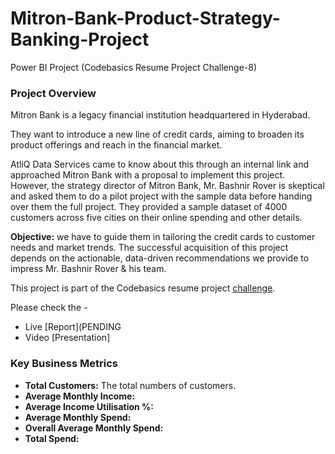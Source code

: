 # Mitron-Bank-Product-Strategy-Banking-Project
Power BI Project (Codebasics Resume Project Challenge-8)
### Project Overview
Mitron Bank is a legacy financial institution headquartered in Hyderabad.

They want to introduce a new line of credit cards, aiming to broaden its product offerings and reach in the financial market. 

AtliQ Data Services came to know about this through an internal link and approached Mitron Bank with a proposal to implement this project.
However, the strategy director of Mitron Bank, Mr. Bashnir Rover is skeptical and asked them to do a pilot project with the sample data before handing over them the full project. They provided a sample dataset of 4000 customers across five cities on their online spending and other details.

**Objective:** we have to guide them in tailoring the credit cards to customer needs and market trends. The successful acquisition of this project depends on the actionable, data-driven recommendations we provide to impress Mr. Bashnir Rover & his team.

This project is part of the Codebasics resume project [challenge](https://codebasics.io/challenge/codebasics-resume-project-challenge).

Please check the -
-  Live [Report](PENDING
-  Video [Presentation]

 ### Key Business Metrics
 - **Total Customers:** The total numbers of customers.
 - **Average Monthly Income:**
 - **Average Income Utilisation %:**
 - **Average Monthly Spend:**
 - **Overall Average Monthly Spend:**
 - **Total Spend:**
